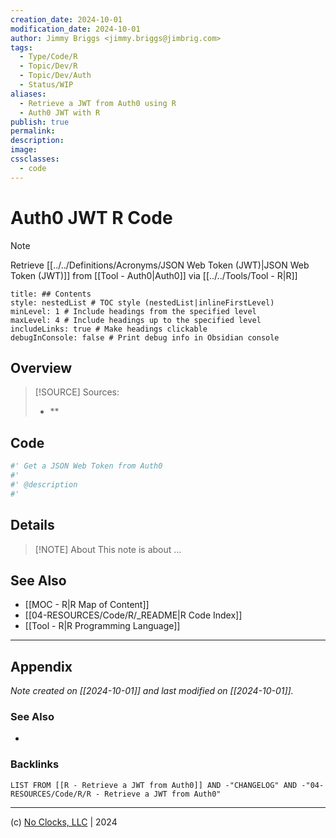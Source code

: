 ```yaml
---
creation_date: 2024-10-01
modification_date: 2024-10-01
author: Jimmy Briggs <jimmy.briggs@jimbrig.com>
tags:
  - Type/Code/R
  - Topic/Dev/R
  - Topic/Dev/Auth
  - Status/WIP
aliases:
  - Retrieve a JWT from Auth0 using R
  - Auth0 JWT with R
publish: true
permalink:
description:
image:
cssclasses:
  - code
---
```


# Auth0 JWT R Code

> [!NOTE]
> Retrieve [[../../Definitions/Acronyms/JSON Web Token (JWT)|JSON Web Token (JWT)]] from [[Tool - Auth0|Auth0]] via [[../../Tools/Tool - R|R]]

```table-of-contents
title: ## Contents 
style: nestedList # TOC style (nestedList|inlineFirstLevel)
minLevel: 1 # Include headings from the specified level
maxLevel: 4 # Include headings up to the specified level
includeLinks: true # Make headings clickable
debugInConsole: false # Print debug info in Obsidian console
```

## Overview

> [!SOURCE] Sources:
> - **

## Code

```R
#' Get a JSON Web Token from Auth0
#' 
#' @description
#' 
```

## Details

> [!NOTE] About
> This note is about ...

## See Also

- [[MOC - R|R Map of Content]]
- [[04-RESOURCES/Code/R/_README|R Code Index]]
- [[Tool - R|R Programming Language]]

***

## Appendix

*Note created on [[2024-10-01]] and last modified on [[2024-10-01]].*

### See Also

- 

### Backlinks

```dataview
LIST FROM [[R - Retrieve a JWT from Auth0]] AND -"CHANGELOG" AND -"04-RESOURCES/Code/R/R - Retrieve a JWT from Auth0"
```

***

(c) [No Clocks, LLC](https://github.com/noclocks) | 2024
